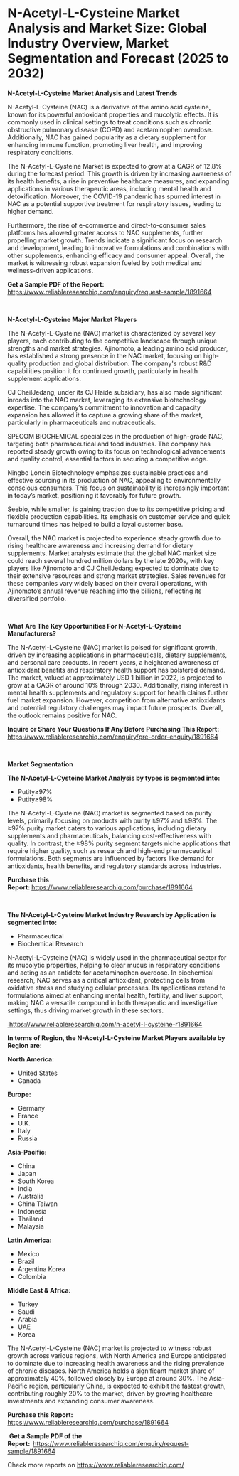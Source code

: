 <p><h1>N-Acetyl-L-Cysteine Market Analysis and Market Size: Global Industry Overview, Market Segmentation and Forecast (2025 to 2032)</h1></p><p><strong>N-Acetyl-L-Cysteine Market Analysis and Latest Trends</strong></p>
<p><p>N-Acetyl-L-Cysteine (NAC) is a derivative of the amino acid cysteine, known for its powerful antioxidant properties and mucolytic effects. It is commonly used in clinical settings to treat conditions such as chronic obstructive pulmonary disease (COPD) and acetaminophen overdose. Additionally, NAC has gained popularity as a dietary supplement for enhancing immune function, promoting liver health, and improving respiratory conditions. </p><p>The N-Acetyl-L-Cysteine Market is expected to grow at a CAGR of 12.8% during the forecast period. This growth is driven by increasing awareness of its health benefits, a rise in preventive healthcare measures, and expanding applications in various therapeutic areas, including mental health and detoxification. Moreover, the COVID-19 pandemic has spurred interest in NAC as a potential supportive treatment for respiratory issues, leading to higher demand. </p><p>Furthermore, the rise of e-commerce and direct-to-consumer sales platforms has allowed greater access to NAC supplements, further propelling market growth. Trends indicate a significant focus on research and development, leading to innovative formulations and combinations with other supplements, enhancing efficacy and consumer appeal. Overall, the market is witnessing robust expansion fueled by both medical and wellness-driven applications.</p></p>
<p><strong>Get a Sample PDF of the Report:&nbsp;</strong> <a href="https://www.reliableresearchiq.com/enquiry/request-sample/1891664?utm_campaign=1082&utm_medium=2&utm_source=Github&utm_content=ia&utm_term=14012025&utm_id=n-acetyl-l-cysteine">https://www.reliableresearchiq.com/enquiry/request-sample/1891664</a></p>
<p>&nbsp;</p>
<p><strong>N-Acetyl-L-Cysteine Major Market Players</strong></p>
<p><p>The N-Acetyl-L-Cysteine (NAC) market is characterized by several key players, each contributing to the competitive landscape through unique strengths and market strategies. Ajinomoto, a leading amino acid producer, has established a strong presence in the NAC market, focusing on high-quality production and global distribution. The company's robust R&D capabilities position it for continued growth, particularly in health supplement applications.</p><p>CJ CheilJedang, under its CJ Haide subsidiary, has also made significant inroads into the NAC market, leveraging its extensive biotechnology expertise. The company’s commitment to innovation and capacity expansion has allowed it to capture a growing share of the market, particularly in pharmaceuticals and nutraceuticals.</p><p>SPECOM BIOCHEMICAL specializes in the production of high-grade NAC, targeting both pharmaceutical and food industries. The company has reported steady growth owing to its focus on technological advancements and quality control, essential factors in securing a competitive edge.</p><p>Ningbo Loncin Biotechnology emphasizes sustainable practices and effective sourcing in its production of NAC, appealing to environmentally conscious consumers. This focus on sustainability is increasingly important in today’s market, positioning it favorably for future growth.</p><p>Seebio, while smaller, is gaining traction due to its competitive pricing and flexible production capabilities. Its emphasis on customer service and quick turnaround times has helped to build a loyal customer base.</p><p>Overall, the NAC market is projected to experience steady growth due to rising healthcare awareness and increasing demand for dietary supplements. Market analysts estimate that the global NAC market size could reach several hundred million dollars by the late 2020s, with key players like Ajinomoto and CJ CheilJedang expected to dominate due to their extensive resources and strong market strategies. Sales revenues for these companies vary widely based on their overall operations, with Ajinomoto’s annual revenue reaching into the billions, reflecting its diversified portfolio.</p></p>
<p>&nbsp;</p>
<p><strong>What Are The Key Opportunities For N-Acetyl-L-Cysteine Manufacturers?</strong></p>
<p><p>The N-Acetyl-L-Cysteine (NAC) market is poised for significant growth, driven by increasing applications in pharmaceuticals, dietary supplements, and personal care products. In recent years, a heightened awareness of antioxidant benefits and respiratory health support has bolstered demand. The market, valued at approximately USD 1 billion in 2022, is projected to grow at a CAGR of around 10% through 2030. Additionally, rising interest in mental health supplements and regulatory support for health claims further fuel market expansion. However, competition from alternative antioxidants and potential regulatory challenges may impact future prospects. Overall, the outlook remains positive for NAC.</p></p>
<p><strong>Inquire or Share Your Questions If Any Before Purchasing This Report:</strong> <a href="https://www.reliableresearchiq.com/enquiry/pre-order-enquiry/1891664?utm_campaign=1082&utm_medium=2&utm_source=Github&utm_content=ia&utm_term=14012025&utm_id=n-acetyl-l-cysteine">https://www.reliableresearchiq.com/enquiry/pre-order-enquiry/1891664</a></p>
<p>&nbsp;</p>
<p><strong>Market Segmentation</strong></p>
<p><strong>The N-Acetyl-L-Cysteine Market Analysis by types is segmented into:</strong></p>
<p><ul><li>Putity≥97%</li><li>Putity≥98%</li></ul></p>
<p><p>The N-Acetyl-L-Cysteine (NAC) market is segmented based on purity levels, primarily focusing on products with purity ≥97% and ≥98%. The ≥97% purity market caters to various applications, including dietary supplements and pharmaceuticals, balancing cost-effectiveness with quality. In contrast, the ≥98% purity segment targets niche applications that require higher quality, such as research and high-end pharmaceutical formulations. Both segments are influenced by factors like demand for antioxidants, health benefits, and regulatory standards across industries.</p></p>
<p><strong>Purchase this Report:&nbsp;</strong><a href="https://www.reliableresearchiq.com/purchase/1891664?utm_campaign=1082&utm_medium=2&utm_source=Github&utm_content=ia&utm_term=14012025&utm_id=n-acetyl-l-cysteine">https://www.reliableresearchiq.com/purchase/1891664</a></p>
<p>&nbsp;</p>
<p><strong>The N-Acetyl-L-Cysteine Market Industry Research by Application is segmented into:</strong></p>
<p><ul><li>Pharmaceutical</li><li>Biochemical Research</li></ul></p>
<p><p>N-Acetyl-L-Cysteine (NAC) is widely used in the pharmaceutical sector for its mucolytic properties, helping to clear mucus in respiratory conditions and acting as an antidote for acetaminophen overdose. In biochemical research, NAC serves as a critical antioxidant, protecting cells from oxidative stress and studying cellular processes. Its applications extend to formulations aimed at enhancing mental health, fertility, and liver support, making NAC a versatile compound in both therapeutic and investigative settings, thus driving market growth in these sectors.</p></p>
<p><a href="https://www.reliableresearchiq.com/n-acetyl-l-cysteine-r1891664?utm_campaign=1082&utm_medium=2&utm_source=Github&utm_content=ia&utm_term=14012025&utm_id=n-acetyl-l-cysteine">&nbsp;https://www.reliableresearchiq.com/n-acetyl-l-cysteine-r1891664</a></p>
<p><strong>In terms of Region, the N-Acetyl-L-Cysteine Market Players available by Region are:</strong></p>
<p>
    <p> <strong> North America: </strong>
        <ul>
            <li>United States</li>
            <li>Canada</li>
        </ul>
        </p> 
    <p> <strong> Europe: </strong>
        <ul>
            <li>Germany</li>
            <li>France</li>
            <li>U.K.</li>
            <li>Italy</li>
            <li>Russia</li>
        </ul>
        </p> 
    <p> <strong> Asia-Pacific: </strong>
        <ul>
            <li>China</li>
            <li>Japan</li>
            <li>South Korea</li>
            <li>India</li>
            <li>Australia</li>
            <li>China Taiwan</li>
            <li>Indonesia</li>
            <li>Thailand</li>
            <li>Malaysia</li>
        </ul>
        </p> 
    <p> <strong> Latin America: </strong>
        <ul>
            <li>Mexico</li>
            <li>Brazil</li>
            <li>Argentina Korea</li>
            <li>Colombia</li>
        </ul>
        </p> 
    <p> <strong> Middle East & Africa: </strong>
        <ul>
            <li>Turkey</li>
            <li>Saudi</li>
            <li>Arabia</li>
            <li>UAE</li>
            <li>Korea</li>
        </ul>
    </p>
    </p>
<p><p>The N-Acetyl-L-Cysteine (NAC) market is projected to witness robust growth across various regions, with North America and Europe anticipated to dominate due to increasing health awareness and the rising prevalence of chronic diseases. North America holds a significant market share of approximately 40%, followed closely by Europe at around 30%. The Asia-Pacific region, particularly China, is expected to exhibit the fastest growth, contributing roughly 20% to the market, driven by growing healthcare investments and expanding consumer awareness.</p></p>
<p><strong>Purchase this Report: </strong><a href="https://www.reliableresearchiq.com/purchase/1891664?utm_campaign=1082&utm_medium=2&utm_source=Github&utm_content=ia&utm_term=14012025&utm_id=n-acetyl-l-cysteine">https://www.reliableresearchiq.com/purchase/1891664</a></p>
<p>&nbsp;<strong>Get a Sample PDF of the Report:&nbsp;&nbsp;</strong><a href="https://www.reliableresearchiq.com/enquiry/request-sample/1891664?utm_campaign=1082&utm_medium=2&utm_source=Github&utm_content=ia&utm_term=14012025&utm_id=n-acetyl-l-cysteine">https://www.reliableresearchiq.com/enquiry/request-sample/1891664</a></p>
<p><strong></strong></p>
<p>Check more reports on <a href="https://www.reliableresearchiq.com/?utm_campaign=1082&utm_medium=2&utm_source=Github&utm_content=ia&utm_term=14012025&utm_id=n-acetyl-l-cysteine">https://www.reliableresearchiq.com/</a></p>